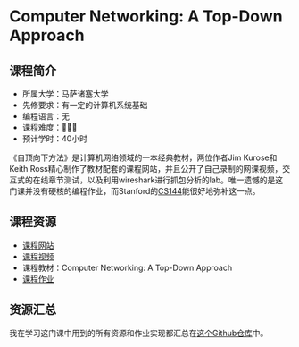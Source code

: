 # Computer Networking: A Top-Down Approach
## 课程简介
- 所属大学：马萨诸塞大学
- 先修要求：有一定的计算机系统基础
- 编程语言：无
- 课程难度：🌟🌟🌟
- 预计学时：40小时

《自顶向下方法》是计算机网络领域的一本经典教材，两位作者Jim Kurose和Keith Ross精心制作了教材配套的课程网站，并且公开了自己录制的网课视频，交互式的在线章节测试，以及利用wireshark进行抓包分析的lab。唯一遗憾的是这门课并没有硬核的编程作业，而Stanford的[CS144](./CS144.md)能很好地弥补这一点。

## 课程资源
- [课程网站](https://gaia.cs.umass.edu/kurose_ross/index.php)
- [课程视频](https://gaia.cs.umass.edu/kurose_ross/lectures.php)
- 课程教材：Computer Networking: A Top-Down Approach
- [课程作业](https://gaia.cs.umass.edu/kurose_ross/wireshark.php)

## 资源汇总
我在学习这门课中用到的所有资源和作业实现都汇总在[这个Github仓库](https://github.com/PKUFlyingPig/Computer-Network-A-Top-Down-Approach)中。